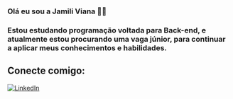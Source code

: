 ### Olá eu sou a Jamili Viana 👋😄

### Estou estudando programação voltada para Back-end, e atualmente estou procurando uma vaga júnior, para continuar a aplicar meus conhecimentos e habilidades.

## Conecte comigo:
[![LinkedIn](https://img.shields.io/badge/LinkedIn-0077B5?style=for-the-badge&logo=linkedin&logoColor=white)](https://www.linkedin.com/in/jamili-viana/)
